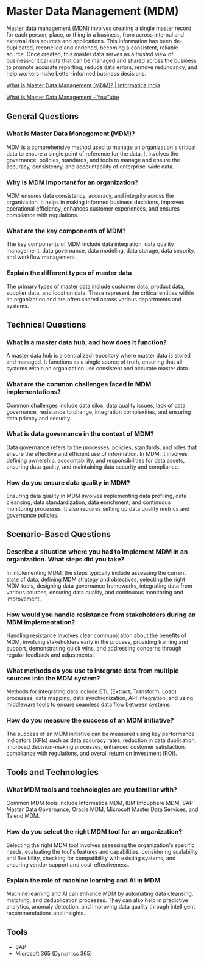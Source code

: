 # Master Data Management (MDM)

Master data management (MDM) involves creating a single master record for each person, place, or thing in a business, from across internal and external data sources and applications. This information has been de-duplicated, reconciled and enriched, becoming a consistent, reliable source. Once created, this master data serves as a trusted view of business-critical data that can be managed and shared across the business to promote accurate reporting, reduce data errors, remove redundancy, and help workers make better-informed business decisions.

[What is Master Data Management (MDM)? | Informatica India](https://www.informatica.com/in/resources/articles/what-is-master-data-management.html)

[What is Master Data Management - YouTube](https://www.youtube.com/watch?v=l83bkKJh1wM)

## General Questions

### What is Master Data Management (MDM)?

MDM is a comprehensive method used to manage an organization's critical data to ensure a single point of reference for the data. It involves the governance, policies, standards, and tools to manage and ensure the accuracy, consistency, and accountability of enterprise-wide data.

### Why is MDM important for an organization?

MDM ensures data consistency, accuracy, and integrity across the organization. It helps in making informed business decisions, improves operational efficiency, enhances customer experiences, and ensures compliance with regulations.

### What are the key components of MDM?

The key components of MDM include data integration, data quality management, data governance, data modeling, data storage, data security, and workflow management.

### Explain the different types of master data

The primary types of master data include customer data, product data, supplier data, and location data. These represent the critical entities within an organization and are often shared across various departments and systems.

## Technical Questions

### What is a master data hub, and how does it function?

A master data hub is a centralized repository where master data is stored and managed. It functions as a single source of truth, ensuring that all systems within an organization use consistent and accurate master data.

### What are the common challenges faced in MDM implementations?

Common challenges include data silos, data quality issues, lack of data governance, resistance to change, integration complexities, and ensuring data privacy and security.

### What is data governance in the context of MDM?

Data governance refers to the processes, policies, standards, and roles that ensure the effective and efficient use of information. In MDM, it involves defining ownership, accountability, and responsibilities for data assets, ensuring data quality, and maintaining data security and compliance.

### How do you ensure data quality in MDM?

Ensuring data quality in MDM involves implementing data profiling, data cleansing, data standardization, data enrichment, and continuous monitoring processes. It also requires setting up data quality metrics and governance policies.

## Scenario-Based Questions

### Describe a situation where you had to implement MDM in an organization. What steps did you take?

In implementing MDM, the steps typically include assessing the current state of data, defining MDM strategy and objectives, selecting the right MDM tools, designing data governance frameworks, integrating data from various sources, ensuring data quality, and continuous monitoring and improvement.

### How would you handle resistance from stakeholders during an MDM implementation?

Handling resistance involves clear communication about the benefits of MDM, involving stakeholders early in the process, providing training and support, demonstrating quick wins, and addressing concerns through regular feedback and adjustments.

### What methods do you use to integrate data from multiple sources into the MDM system?

Methods for integrating data include ETL (Extract, Transform, Load) processes, data mapping, data synchronization, API integration, and using middleware tools to ensure seamless data flow between systems.

### How do you measure the success of an MDM initiative?

The success of an MDM initiative can be measured using key performance indicators (KPIs) such as data accuracy rates, reduction in data duplication, improved decision-making processes, enhanced customer satisfaction, compliance with regulations, and overall return on investment (ROI).

## Tools and Technologies

### What MDM tools and technologies are you familiar with?

Common MDM tools include Informatica MDM, IBM InfoSphere MDM, SAP Master Data Governance, Oracle MDM, Microsoft Master Data Services, and Talend MDM.

### How do you select the right MDM tool for an organization?

Selecting the right MDM tool involves assessing the organization's specific needs, evaluating the tool's features and capabilities, considering scalability and flexibility, checking for compatibility with existing systems, and ensuring vendor support and cost-effectiveness.

### Explain the role of machine learning and AI in MDM

Machine learning and AI can enhance MDM by automating data cleansing, matching, and deduplication processes. They can also help in predictive analytics, anomaly detection, and improving data quality through intelligent recommendations and insights.

## Tools

- SAP
- Microsoft 365 (Dynamics 365)
